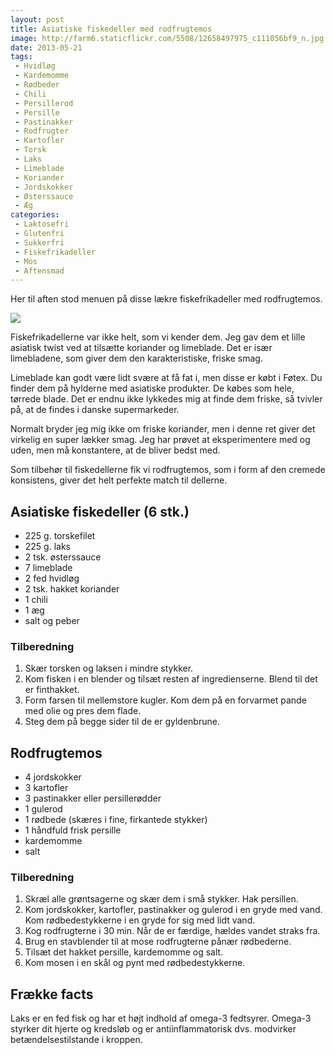 ```yaml
---
layout: post
title: Asiatiske fiskedeller med rodfrugtemos
image: http://farm6.staticflickr.com/5508/12658497975_c111056bf9_n.jpg
date: 2013-05-21
tags:
 - Hvidløg
 - Kardemomme
 - Rødbeder
 - Chili
 - Persillerod
 - Persille
 - Pastinakker
 - Rodfrugter
 - Kartofler
 - Torsk
 - Laks
 - Limeblade
 - Koriander
 - Jordskokker
 - Østerssauce
 - Æg
categories:
 - Laktosefri
 - Glutenfri
 - Sukkerfri
 - Fiskefrikadeller
 - Mos
 - Aftensmad
---
```


Her til aften stod menuen på disse lækre fiskefrikadeller med rodfrugtemos.

![](http://farm6.staticflickr.com/5508/12658497975_c111056bf9.jpg)

Fiskefrikadellerne var ikke helt, som vi kender dem. Jeg gav dem et lille
asiatisk twist ved at tilsætte koriander og limeblade. Det er især limebladene,
som giver dem den karakteristiske, friske smag.

Limeblade kan godt være lidt svære at få fat i, men disse er købt i Føtex. Du
finder dem på hylderne med asiatiske produkter. De købes som hele, tørrede
blade. Det er endnu ikke lykkedes mig at finde dem friske, så tvivler på, at de
findes i danske supermarkeder.

Normalt bryder jeg mig ikke om friske koriander, men i denne ret giver det
virkelig en super lækker smag. Jeg har prøvet at eksperimentere med og uden, men
må konstantere, at de bliver bedst med.

Som tilbehør til fiskedellerne fik vi rodfrugtemos, som i form af den cremede
konsistens, giver det helt perfekte match til dellerne.


## Asiatiske fiskedeller (6 stk.)
- 225 g. torskefilet
- 225 g. laks
- 2 tsk. østerssauce
- 7 limeblade
- 2 fed hvidløg
- 2 tsk. hakket koriander
- 1 chili
- 1 æg
- salt og peber

### Tilberedning

1. Skær torsken og laksen i mindre stykker.
2. Kom fisken i en blender og tilsæt resten af ingredienserne. Blend til det er finthakket.
3. Form farsen til mellemstore kugler. Kom dem på en forvarmet pande med olie og pres dem flade.
4.  Steg dem på begge sider til de er gyldenbrune.


## Rodfrugtemos

- 4 jordskokker
- 3 kartofler
- 3 pastinakker eller persillerødder
- 1 gulerod
- 1 rødbede (skæres i fine, firkantede stykker)
- 1 håndfuld frisk persille
- kardemomme
- salt

### Tilberedning

1) Skræl alle grøntsagerne og skær dem i små stykker. Hak persillen.
2) Kom jordskokker, kartofler, pastinakker og gulerod i en gryde med vand. Kom rødbedestykkerne i en gryde for sig med lidt vand.
3) Kog rodfrugterne i 30 min. Når de er færdige, hældes vandet straks fra.
4) Brug en stavblender til at mose rodfrugterne pånær rødbederne.
5) Tilsæt det hakket persille, kardemomme og salt.
6) Kom mosen i en skål og pynt med rødbedestykkerne.

## Frække facts
Laks er en fed fisk og har et højt indhold af omega-3 fedtsyrer. Omega-3 styrker
dit hjerte og kredsløb og er antiinflammatorisk dvs. modvirker
betændelsestilstande i kroppen.
